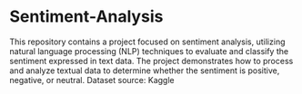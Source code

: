 # Sentiment-Analysis
This repository contains a project focused on sentiment analysis, utilizing natural language processing (NLP) techniques to evaluate and classify the sentiment expressed in text data. The project demonstrates how to process and analyze textual data to determine whether the sentiment is positive, negative, or neutral.
Dataset source: Kaggle
